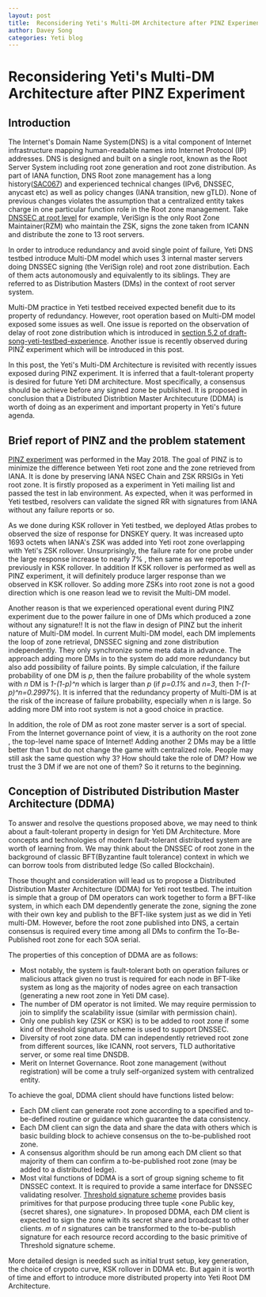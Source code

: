 ```yaml
---
layout: post
title:  Reconsidering Yeti's Multi-DM Architecture after PINZ Experiment
author: Davey Song
categories: Yeti blog
---
```


# Reconsidering Yeti's Multi-DM Architecture after PINZ Experiment

## Introduction

The Internet's Domain Name System(DNS) is a vital component of Internet infrastructure mapping human-readable names into Internet Protocol (IP) addresses. DNS is designed and built on a single root, known as the Root Server System including root zone generation and root zone distribution. As part of IANA function, DNS Root zone management has a long history([SAC067](https://www.icann.org/en/system/files/files/sac-067-en.pdf)) and experienced technical changes (IPv6, DNSSEC, anycast etc) as well as policy changes (IANA transition, new gTLD). None of previous changes violates the assumption that a centralized entity takes charge in one particular function role in the Root zone management. Take [DNSSEC at root level](http://www.root-dnssec.org/wp-content/uploads/2010/06/draft-icann-dnssec-arch-v1dot4.pdf) for example, VeriSign is the only Root Zone Maintainer(RZM) who maintain the ZSK, signs the zone taken from ICANN and distribute the zone to 13 root servers. 

In order to introduce redundancy and avoid single point of failure, Yeti DNS testbed introduce Multi-DM model which uses 3 internal master servers doing DNSSEC signing (the VeriSign role) and root zone distribution. Each of them acts autonomously and equivalently to its siblings. They are referred to as Distribution Masters (DMs) in the context of root server system. 

Multi-DM practice in Yeti testbed received expected benefit due to its property of redundancy. However, root operation based on Multi-DM model exposed some issues as well. One issue is reported on the observation of delay of root zone distribution which is introduced in [section 5.2 of draft-song-yeti-testbed-experience](https://tools.ietf.org/html/draft-song-yeti-testbed-experience-10#section-5.2). Another issue is recently observed during PINZ experiment which will be introduced in this post.

In this post, the Yeti's Multi-DM Architecture is revisited with recently issues exposed during PINZ experiment. It is inferred that a fault-tolerant property is desired for future Yeti DM architecture. Most specifically, a  consensus should be achieve before any signed zone be published. It is proposed in conclusion that a Distributed Distribtion Master Architecuture (DDMA) is worth of doing as an experiment and important property in Yeti's future agenda.

## Brief report of PINZ and the problem statement
[PINZ experiment](http://yeti-dns.org/yeti/blog/2018/05/01/Experiment-plan-for-PINZ.html) was performed in the May 2018. The goal of PINZ is to minimize the difference between Yeti root zone and the zone retrieved from IANA. It is done by preserving IANA NSEC Chain and ZSK RRSIGs in Yeti root zone. It is firstly proposed as a experiment in Yeti mailing list and passed the test in lab environment. As expected, when it was performed in Yeti testbed, resolvers can validate the signed RR with signatures from IANA without any failure reports or so. 

As we done during KSK rollover in Yeti testbed, we deployed Atlas probes to observed the size of response for DNSKEY query. It was increased upto 1693 octets when IANA's ZSK was added into Yeti root zone overlapping with Yeti's ZSK rollover. Unsurprisingly, the failure rate for one probe under the large response increase to nearly 7% , then same as we reported previously in KSK rollover. In addition If KSK rollover is performed as well as PINZ experiment, it will definitely produce larger response than we observed in KSK rollover. So adding more ZSKs into root zone is not a good direction which is one reason lead we to revisit the Multi-DM model. 

Another reason is that we experienced operational event during PINZ experiment due to the power failure in one of DMs which produced a zone without any signature!! It is not the flaw in design of PINZ but the inherit nature of Multi-DM model. In current Multi-DM model, each DM implements the loop of zone retrieval, DNSSEC signing and zone distribution independently. They only synchronize some meta data in advance. The approach adding more DMs in to the system do add more redundancy but also add possibility of failure points. By simple calculation, if the failure probability of one DM is *p*, then the failure probability of the whole system with *n* DM is *1-(1-p)^n* which is larger than *p* (if *p=0.1%* and *n=3*, then *1-(1-p)^n=0.2997%*). It is inferred that the redundancy property of Multi-DM is at the risk of the increase of failure probability, especially when *n* is large. So adding more DM into root system is not a good choice in practice.

In addition, the role of DM as root zone master server is a sort of special. From the Internet governance point of view, it is a authority on the root zone , the top-level name space of Internet! Adding another 2 DMs may be a little better than 1 but do not change the game with centralized role. People may still ask the same question why 3? How should take the role of DM? How we trust the 3 DM if we are not one of them? So it returns to the beginning. 

## Conception of Distributed Distribution Master Architecture (DDMA)

To answer and resolve the questions proposed above, we may need to think about a fault-tolerant property in design for Yeti DM Architecture. More concepts and technologies of modern fault-tolerant distributed system are worth of learning from. We may think about the DNSSEC of root zone in the background of classic BFT(Byzantine fault tolerance) context in which we can borrow tools from distributed ledge (So called Blockchain). 

Those thought and consideration will lead us to propose a Distributed Distribution Master Architecture (DDMA) for Yeti root testbed. The intuition is simple that a group of DM operators can work together to form a BFT-like system, in which each DM dependently generate the zone, signing the zone with their own key and publish to the BFT-like system just as we did in Yeti multi-DM. However, before the root zone published into DNS, a certain consensus is required every time among all DMs to confirm the To-Be-Published root zone for each SOA serial. 

The properties of this conception of DDMA are as follows:

* Most notably, the system is fault-tolerant both on operation failures or malicious attack given no trust is required for each node in BFT-like system as long as the majority of nodes agree on each transaction (generating a new root zone in Yeti DM case).
* The number of DM operator is not limited. We may require permission to join to simplify the scalability issue (similar with permission chain).
* Only one publish key (ZSK or KSK) is to be added to root zone if some kind of threshold signature scheme is used to support DNSSEC.
* Diversity of root zone data. DM can independently retrieved root zone from different sources, like ICANN, root servers, TLD authoritative server, or some real time DNSDB.
* Merit on Internet Governance. Root zone management (without registration) will be come a truly self-organized system with centralized entity. 

To achieve the goal, DDMA client should have functions listed below:

* Each DM client can generate root zone according to a specified and to-be-defined routine or guidance which guarantee the data consistency.
* Each DM client can sign the data and share the data with others which is basic building block to achieve consensus on the to-be-published root zone.
* A consensus algorithm should be run among each DM client so that majority of them can confirm a to-be-published root zone (may be added to a distributed ledge).
* Most vital functions of DDMA is a sort of group signing scheme to fit DNSSEC context. It is required to provide a same interface for DNSSEC validating resolver. [Threshold signature scheme](https://en.wikipedia.org/wiki/Threshold_cryptosystem) provides basis primitives for that purpose producing  three tuple <one Public key, {secret shares}, one signature>. In proposed DDMA, each DM client is expected to sign the zone with its secret share and broadcast to other clients. *m* of *n* signatures can be transformed to the to-be-publish signature for each resource record according to the basic primitive of Threshold signature scheme. 

More detailed design is needed such as initial trust setup, key generation, the choice of crypoto curve, KSK rollover in DDMA etc. But again it is worth of time and effort to introduce more distributed property into Yeti Root DM Architecture.

